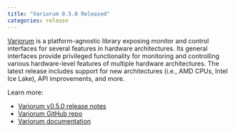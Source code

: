 ```yaml
---
title: "Variorum 0.5.0 Released"
categories: release
---
```


[Variorum](https://github.com/LLNL/variorum) is a platform-agnostic library exposing monitor and control interfaces for several features in hardware architectures. Its general interfaces provide privileged functionality for monitoring and controlling various hardware-level features of multiple hardware architectures. The latest release includes support for new architectures (i.e., AMD CPUs, Intel Ice Lake), API improvements, and more.

Learn more:

- [Variorum v0.5.0 release notes](https://github.com/LLNL/variorum/releases/tag/v0.5.0)
- [Variorum GitHub repo](https://github.com/LLNL/variorum)
- [Variorum documentation](https://variorum.readthedocs.io/en/latest/)
